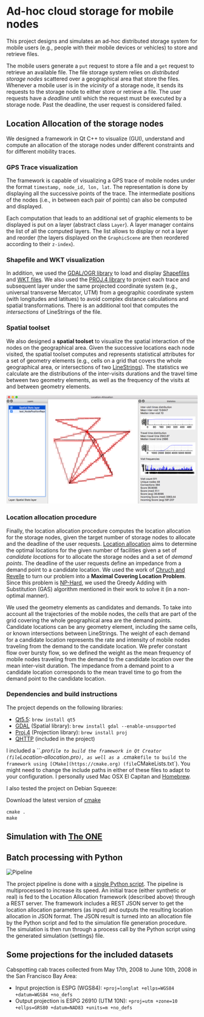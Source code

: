 # Ad-hoc cloud storage for mobile nodes

This project designs and simulates an ad-hoc distributed storage system for mobile users (e.g., people with their mobile devices or vehicles) to store and retrieve files.

The mobile users generate a `put` request to store a file and a `get` request to retrieve an available file. The file storage system relies on *distributed storage nodes* scattered over a geographical area that store the files. Whenever a mobile user is in the *vicinity* of a storage node, it sends its requests to the storage node to either store or retrieve a file. The user requests have a *deadline* until which the request must be executed by a storage node. Past the deadline, the user request is considered failed.

## Location Allocation of the storage nodes

We designed a framework in Qt C++ to visualize (GUI), understand and compute an allocation of the storage nodes under different constraints and for different mobility traces.

### GPS Trace visualization

The framework is capable of visualizing a GPS trace of mobile nodes under the format `timestamp, node_id, lon, lat`. The representation is done by displaying all the successive points of the trace. The intermediate positions of the nodes (i.e., in between each pair of points) can also be computed and displayed.

Each computation that leads to an additional set of graphic elements to be displayed is put on a layer (abstract class `Layer`). A layer manager contains the list of all the computed layers. The list allows to display or not a layer and reorder (the layers displayed on the `GraphicScene` are then reordered according to their `z-index`).

### Shapefile and WKT visualization

In addition, we used the [GDAL/OGR library](http://www.gdal.org/ogr_apitut.html) to load and display [Shapefiles](https://en.wikipedia.org/wiki/Shapefile) and [WKT files](https://en.wikipedia.org/wiki/Well-known_text). We also used the [PROJ.4 library](https://en.wikipedia.org/wiki/PROJ.4) to project each trace and subsequent layer under the same projected coordinate system (e.g., universal transverse Mercator, UTM) from a geographic coordinate system (with longitudes and latitues) to avoid complex distance calculations and spatial transformations. There is an additional tool that computes the *intersections* of LineStrings of the file.

### Spatial toolset

We also designed a **spatial toolset** to visualize the spatial interaction of the nodes on the geographical area. Given the successive locations each node visited, the spatial toolset computes and represents statistical attributes for a set of geometry elements (e.g., cells on a grid that covers the whole geographical area, or intersections of two [LineStrings](https://msdn.microsoft.com/en-us/library/bb895372.aspx)). The statistics we calculate are the distributions of the inter-visits durations and the travel time between two geometry elements, as well as the frequency of the visits at and between geometry elements.

![Spatial toolset preview](img/spatial-toolset.png)

### Location allocation procedure

Finally, the location allocation procedure computes the location allocation for the storage nodes, given the target number of storage nodes to allocate and the deadline of the user requests. [Location allocation](https://en.wikipedia.org/wiki/Location-allocation) aims to determine the optimal locations for the given number of facilities given a set of *candidate locations* for to allocate the storage nodes and a set of *demand points*. The deadline of the user requests define an impedance from a demand point to a candidate location. We used the work of [Chruch and Revelle](references/MCLP.pdf) to turn our problem into a **Maximal Covering Location Problem**. Since this problem is [NP-Hard](references/MCLP-NP-hard.pdf), we used the Greedy Adding with Substitution (GAS) algorithm mentioned in their work to solve it (in a non-optimal manner).

We used the geometry elements as candidates and demands. To take into account all the trajectories of the mobile nodes, the *cells* that are part of the grid covering the whole geographical area are the demand points. Candidate locations can be any geometry element, including the same cells, or known intersections between LineStrings. The weight of each demand for a candidate location represents the rate and intensity of mobile nodes traveling from the demand to the candidate location. We prefer constant flow over bursty flow, so we defined the weight as the mean frequency of mobile nodes traveling from the demand to the candidate location over the mean inter-visit duration. The impedance from a demand point to a candidate location corresponds to the mean travel time to go from the demand point to the candidate location.

### Dependencies and build instructions

The project depends on the following libraries:

 - [Qt5.5](http://www.qt.io/qt5-5/): `brew install qt5`
 - [GDAL](http://www.gdal.org) (Spatial library): `brew install gdal --enable-unsupported`
 - [Proj.4](https://github.com/OSGeo/proj.4) (Projection library): `brew install proj`
 - [QHTTP](https://github.com/azadkuh/qhttp) (included in the project)

I included a ``*.pro` file to build the framework in Qt Creator (file `Location-allocation.pro`), as well as a `*.cmake` file to build the framework using [CMake](https://cmake.org) (file `CMakeLists.txt`). You might need to change the include paths in either of these files to adapt to your configuration. I personally used Mac OSX El Capitan and [Homebrew](http://brew.sh).

I also tested the project on Debian Squeeze:

Download the latest version of [cmake](https://cmake.org/download/)
```
cmake .
make
```

## Simulation with [The ONE](http://akeranen.github.io/the-one/)

## Batch processing with Python

![Pipeline](https://docs.google.com/drawings/d/1_q_WWJcKD8aF9Pf2z6-T0sy_SF4RlOV5jdMZ3Tb-rzc/pub?w=960&h=224)

The project pipeline is done with a [single Python script](src/master/scripts/projectPipeline.py).
The pipeline is multiprocessed to increase its speed. An initial trace (either synthetic or real) is fed to the Location Allocation framework (described above) through a REST server. The framework includes a REST JSON server to get the location allocation parameters (as input) and outputs the resulting location allocation in JSON format. The JSON result is turned into an allocation file by the Python script and fed to the simulation file generation procedure. The simulation is then run through a process call by the Python script using the generated simulation (settings) file.

## Some projections for the included datasets

Cabspotting cab traces collected from May 17th, 2008 to June 10th, 2008 in the San Francisco Bay Area: 

- Input projection is ESPG (WGS84): `+proj=longlat +ellps=WGS84 +datum=WGS84 +no_defs`
- Output projection is ESPG 26910 (UTM 10N): `+proj=utm +zone=10 +ellps=GRS80 +datum=NAD83 +units=m +no_defs`